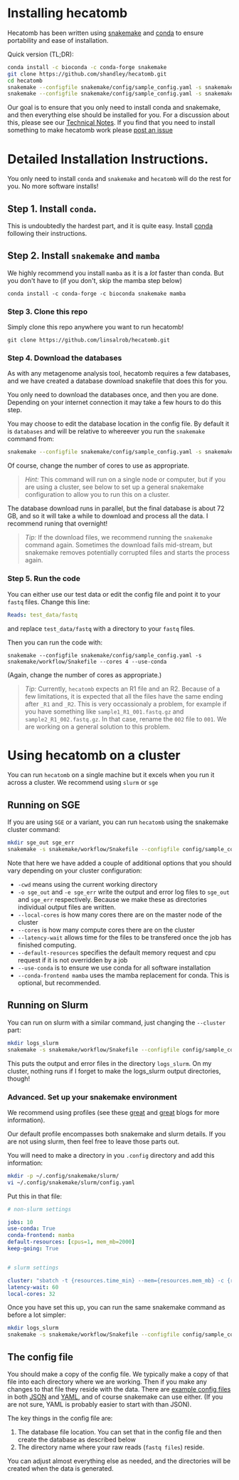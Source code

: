 
# Installing hecatomb


Hecatomb has been written using [snakemake](https://snakemake.readthedocs.io/en/stable/) and [conda](https://docs.conda.io/en/latest/) to ensure portability and ease of installation.

Quick version (TL;DR):

```bash
conda install -c bioconda -c conda-forge snakemake
git clone https://github.com/shandley/hecatomb.git
cd hecatomb
snakemake --configfile snakemake/config/sample_config.yaml -s snakemake/workflow/download_databases.smk --cores 4 --use-conda
snakemake --configfile snakemake/config/sample_config.yaml -s snakemake/workflow/Snakefile --cores 4 --use-conda
```


Our goal is to ensure that you only need to install conda and snakemake, and then everything else should be installed for you. For a discussion about this, please see our [Technical Notes](snakemake/TECHNICAL_NOTES.md). If you find that you need to install something to make hecatomb work please [post an issue](https://github.com/shandley/hecatomb/issues)

# Detailed Installation Instructions.

You only need to install `conda` and `snakemake` and `hecatomb` will do the rest for you. No more software installs!

## Step 1. Install `conda`. 

This is undoubtedly the hardest part, and it is quite easy. Install [conda](https://docs.conda.io/projects/conda/en/latest/user-guide/install/index.html) following their instructions.

## Step 2. Install `snakemake` and `mamba`

We highly recommend you install `mamba` as it is a _lot_ faster than conda. But you don't have to (if you don't, skip the mamba step below)

```
conda install -c conda-forge -c bioconda snakemake mamba
```

### Step 3. Clone this repo

Simply clone this repo anywhere you want to run hecatomb!

```
git clone https://github.com/linsalrob/hecatomb.git
```

### Step 4. Download the databases

As with any metagenome analysis tool, hecatomb requires a few databases, and we have created a database download snakefile that does this for you. 

You only need to download the databases once, and then you are done. Depending on your internet connection it may take a few hours to do this step.

You may choose to edit the database location in the config file. By default it is `databases` and will be relative to whereever you run the `snakemake` command from:

```bash
snakemake --configfile snakemake/config/sample_config.yaml -s snakemake/workflow/download_databases.smk --cores 4 --use-conda
```

Of course, change the number of cores to use as appropriate. 

> _Hint:_ This command will run on a single node or computer, but if you are using a cluster, see below to set up a general snakemake configuration to allow you to run this on a cluster.

The database download runs in parallel, but the final database is about 72 GB, and so it will take a while to download and process all the data. I recommend runing that overnight!

> _Tip:_ If the download files, we recommend running the `snakemake` command again. Sometimes the download fails mid-stream, but snakemake removes potentially corrupted files and starts the process again.


### Step 5. Run the code

You can either use our test data or edit the config file and point it to your `fastq` files. Change this line:

```yaml
Reads: test_data/fastq
```

and replace `test_data/fastq` with a directory to your `fastq` files.

Then you can run the code with:

```shell script
snakemake --configfile snakemake/config/sample_config.yaml -s snakemake/workflow/Snakefile --cores 4 --use-conda 
```

(Again, change the number of cores as appropriate.)

> _Tip:_ Currently, `hecatomb` expects an R1 file and an R2. Because of a few limitations, it is expected that all the files have the same ending after `_R1` and `_R2`. This is very occassionaly a problem, for example if you have something like `sample1_R1_001.fastq.gz` and `sample2_R1_002.fastq.gz`. In that case, rename the `002` file to `001`. We are working on a general solution to this problem.

# Using hecatomb on a cluster

You can run `hecatomb` on a single machine but it excels when you run it across a cluster. We recommend using `slurm` or `sge`

## Running on SGE

If you are using `SGE` or a variant,  you can run `hecatomb` using the snakemake cluster command:

```bash
mkdir sge_out sge_err
snakemake -s snakemake/workflow/Snakefile --configfile config/sample_config.yaml --cluster 'qsub -cwd -o sge_out -e sge_err' --local-cores 6 --cores 600 --latency-wait 60  --default-resources "cpus=1, mem_mb=2000" --use-conda --conda-frontend mamba
```

Note that here we have added a couple of additional options that you should vary depending on your cluster configuration:

- `-cwd` means using the current working directory
- `-o sge_out` and `-e sge_err` write the output and error log files to `sge_out` and `sge_err` respectively. Because we make these as directories individual output files are written.
- `--local-cores` is how many cores there are on the master node of the cluster
- `--cores` is how many compute cores there are on the cluster
- `--latency-wait` allows time for the files to be transfered once the job has finished computing.
- `--default-resources` specifies the default memory request and cpu request if it is not overridden by a job
- `--use-conda` is to ensure we use conda for all software installation
- `--conda-frontend mamba` uses the mamba replacement for conda. This is optional, but recommended. 

## Running on Slurm

You can run on slurm with a similar command, just changing the `--cluster` part:

```bash
mkdir logs_slurm
snakemake -s snakemake/workflow/Snakefile --configfile config/sample_config.yaml --cluster 'sbatch  --mem={resources.mem_mb} -c {resources.cpus} -o logs_slurm/{rule}_{jobid} _{jobid}.out -e logs_slurm/{rule}_{jobid}.err' --local-cores 32 --cores 600 --latency-wait 60 --default-resources "cpus=1, mem_mb=2000" --use-conda --conda-frontend mamba
```

This puts the output and error files in the directory `logs_slurm`. On my cluster, nothing runs if I forget to make the logs_slurm output directories, though!


### Advanced. Set up your snakemake environment

We recommend using profiles (see these [great](https://www.sichong.site/2020/02/25/snakemake-and-slurm-how-to-manage-workflow-with-resource-constraint-on-hpc/) and [great](http://bluegenes.github.io/Using-Snakemake_Profiles/) blogs for more information). 

Our default profile encompasses both snakemake and slurm details. If you are not using slurm, then feel free to leave those parts out.

You will need to make a directory in you `.config` directory and add this information:

```bash
mkdir -p ~/.config/snakemake/slurm/
vi ~/.config/snakemake/slurm/config.yaml
```

Put this in that file:

```yaml
# non-slurm settings

jobs: 10
use-conda: True
conda-frontend: mamba
default-resources: [cpus=1, mem_mb=2000]
keep-going: True


# slurm settings

cluster: "sbatch -t {resources.time_min} --mem={resources.mem_mb} -c {resources.cpus} -o logs_slurm/{rule}_{jobid}.out -e logs_slurm/{rule}_{jobid}.err "
latency-wait: 60
local-cores: 32
```

Once you have set this up, you can run the same snakemake command as before a lot simpler:

```bash
mkdir logs_slurm
snakemake -s snakemake/workflow/Snakefile --configfile config/sample_config.yaml --profile slurm
```



## The config file

You should make a copy of the config file. We typically make a copy of that file into each directory where we are working. Then if you make any changes to that file they reside with the data. 
There are [example config files](configs/) in both [JSON](configs/sample_config.json) and [YAML](configs/sample_config.yaml), and of course snakemake can use either. (If you are not sure, YAML is probably easier to start with than JSON).

The key things in the config file are:

1. The database file location. You can set that in the config file and then create the database as described below
2. The directory name where your raw reads (`fastq files`) reside. 

You can adjust almost everything else as needed, and the directories will be created when the data is generated.




